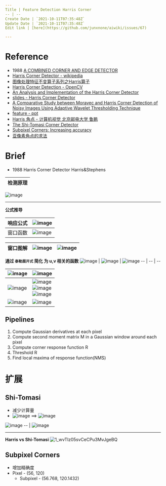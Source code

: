 ```yaml
---
Title | Feature Detection Harris Corner
-- | --
Create Date | `2021-10-11T07:35:48Z`
Update Date | `2021-10-11T07:35:48Z`
Edit link | [here](https://github.com/junxnone/aiwiki/issues/67)

---
```

# Reference
- 1988 [A COMBINED CORNER AND EDGE DETECTOR](https://web.stanford.edu/class/cs231m/references/harris-stephens.pdf)
- [Harris Corner Detector - wikipedia](https://en.wikipedia.org/wiki/Harris_Corner_Detector)
- [图像处理特征不变算子系列之Harris算子](https://blog.csdn.net/kezunhai/article/details/11265167)
- [Harris Corner Detection - OpenCV](https://www.docs.opencv.org/4.0.0/dc/d0d/tutorial_py_features_harris.html)
- [An Analysis and Implementation of the Harris Corner Detector](https://ipolcore.ipol.im/demo/clientApp/demo.html?id=229)
- [slides - Harris Corner Detector](https://www.slideshare.net/shihweihuang39/harris-corner-detector-and-face-recognition)
- [A Comparative Study between Moravec and Harris Corner Detection of Noisy Images Using Adaptive Wavelet Thresholding Technique](https://arxiv.org/ftp/arxiv/papers/1209/1209.1558.pdf)
- [feature - ppt](https://www.csie.ntu.edu.tw/~cyy/courses/vfx/07spring/lectures/handouts/lec04_feature_4up.pdf)
- [Harris 角点 - 计算机视觉 北京邮电大学 鲁鹏](https://www.bilibili.com/video/BV1nz4y197Qv?p=6)
- [The Shi-Tomasi Corner Detector](https://aishack.in/tutorials/shitomasi-corner-detector/)
- [Subpixel Corners: Increasing accuracy](https://aishack.in/tutorials/subpixel-corners-increasing-accuracy/)
- [亚像素角点的求法](https://xueyayang.github.io/pdf_posts/%E4%BA%9A%E5%83%8F%E7%B4%A0%E8%A7%92%E7%82%B9%E7%9A%84%E6%B1%82%E6%B3%95.pdf)


# Brief
- 1988 Harris Corner Detector Harris&Stephens

检测原理 |
-- | 
![image](https://user-images.githubusercontent.com/2216970/99036769-3c8f4100-25bd-11eb-8107-780e5839189d.png)

---
**公式推导**

响应公式 | ![image](https://user-images.githubusercontent.com/2216970/98491792-eb0b4d00-2270-11eb-8673-37097003dd47.png)
-- | --
窗口函数 | ![image](https://user-images.githubusercontent.com/2216970/99036826-5fb9f080-25bd-11eb-9364-b605963b6c47.png)

窗口图解 | ![image](https://user-images.githubusercontent.com/2216970/99044723-2daf8b00-25cb-11eb-90d0-fd7b1ae2a8c0.png) | ![image](https://user-images.githubusercontent.com/2216970/99045335-2341c100-25cc-11eb-900c-4b50fab1b607.png)
-- | -- | --

**通过 `泰勒展开式` 简化 为 u,v 相关的函数**
![image](https://user-images.githubusercontent.com/2216970/99203205-c113d680-27ec-11eb-9c3f-136d49306bc1.png) |  ![image](https://user-images.githubusercontent.com/2216970/99203111-6aa69800-27ec-11eb-8b91-e17598470d40.png) | ![image](https://user-images.githubusercontent.com/2216970/99203249-eb659400-27ec-11eb-82ec-6bccb207f50b.png)
-- | -- | --

![image](https://user-images.githubusercontent.com/2216970/99203313-1819ab80-27ed-11eb-993a-a6971ec3b341.png) | ![image](https://user-images.githubusercontent.com/2216970/98494670-82c06980-2278-11eb-8ecc-31ba6b5f8520.png)
-- | --
![image](https://user-images.githubusercontent.com/2216970/99203514-c9b8dc80-27ed-11eb-952f-199cbdfcb8eb.png) | ![image](https://user-images.githubusercontent.com/2216970/99203462-99713e00-27ed-11eb-92a7-7861e0b50f34.png) <br> ![image](https://user-images.githubusercontent.com/2216970/99203477-a55d0000-27ed-11eb-9be0-a6cf9e6e1b2d.png) <br>![image](https://user-images.githubusercontent.com/2216970/98491897-36bdf680-2271-11eb-89f4-96d8955a1f1a.png)
![image](https://user-images.githubusercontent.com/2216970/99205412-70ec4280-27f3-11eb-9e80-25055b8c9902.png) | ![image](https://user-images.githubusercontent.com/2216970/98491835-0a09df00-2271-11eb-90ff-84f2f9196014.png)



## Pipelines

1. Compute Gaussian derivatives at each pixel
2. Compute second moment matrix M in a Gaussian
window around each pixel
3. Compute corner response function R
4. Threshold R
5. Find local maxima of response function(NMS)


# 扩展 
## Shi-Tomasi
- 减少计算量
- ![image](https://user-images.githubusercontent.com/2216970/99205042-5e253e00-27f2-11eb-8a0a-940c924e355f.png)  ==> ![image](https://user-images.githubusercontent.com/2216970/99205032-59f92080-27f2-11eb-842e-4481529fc2b0.png)

![image](https://user-images.githubusercontent.com/2216970/98494993-2f025000-2279-11eb-8232-6fb441822a99.png)
-- |
![image](https://user-images.githubusercontent.com/2216970/99205115-8614a180-27f2-11eb-8a22-e3301234d582.png)

---
**Harris vs Shi-Tomasi**
![1_wvTlz05svCeCPu3MvJgeBQ](https://user-images.githubusercontent.com/2216970/99205532-c32d6380-27f3-11eb-9310-bdd5b58f12c3.gif)

## Subpixel Corners
- 增加精确度
- Pixel - (56, 120)
  - Subpixel - (56.768, 120.1432)

